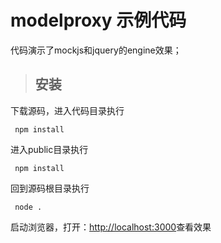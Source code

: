 # modelproxy 示例代码
代码演示了mockjs和jquery的engine效果；
>## 安装
 下载源码，进入代码目录执行
 ```
  npm install
 ```
 进入public目录执行
 ```
  npm install
 ```
 回到源码根目录执行
 ```
  node .
 ```
 启动浏览器，打开：[http://localhost:3000](http://localhost:3000)查看效果